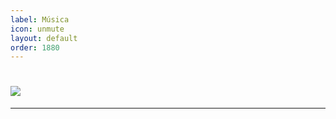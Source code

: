 ```yaml
---
label: Música
icon: unmute
layout: default
order: 1880
---
```



# ![](https://i.postimg.cc/26DhDRJk/banner-items-lcdh-4.png)


---

